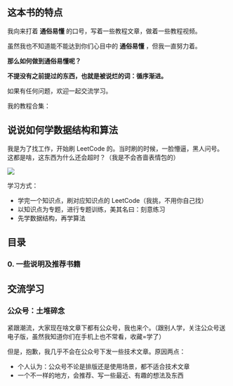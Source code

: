 ## 这本书的特点
我向来打着 **通俗易懂** 的口号，写着一些教程文章，做着一些教程视频。

虽然我也不知道能不能达到你们心目中的 **通俗易懂** ，但我一直努力着。

**那么如何做到通俗易懂呢？**

**不提没有之前提过的东西，也就是被说烂的词：循序渐进。**

如果有任何问题，欢迎一起交流学习。

我的教程合集：



## 说说如何学数据结构和算法

我是为了找工作，开始刷 LeetCode 的。当时刷的时候，一脸懵逼，黑人问号。这都是啥，这东西为什么还会超时？（我是不会吝啬表情包的）

![](https://pic.imgdb.cn/item/5e7b09da504f4bcb04cbd548.png)

学习方式：

* 学完一个知识点，刷对应知识点的 LeetCode（我挑，不用你自己找）
* 以知识点为专题，进行专题训练，美其名曰：刻意练习
* 先学数据结构，再学算法



## 目录

### 0. 一些说明及推荐书籍





## 交流学习

### 公众号：土堆碎念

紧跟潮流，大家现在啥文章下都有公众号，我也来个。（跟别人学，关注公众号送电子版，虽然我知道你们在手机上也不常看，收藏=学了）

但是，抱歉，我几乎不会在公众号下发一些技术文章。原因两点：

* 个人认为：公众号不论是排版还是使用场景，都不适合技术文章
* 一个不一样的地方，会推荐、写一些最近、有趣的想法及东西

